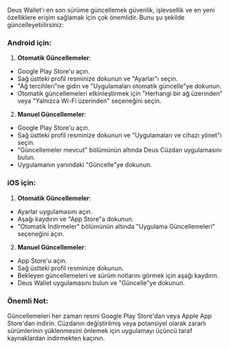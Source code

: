 Deus Wallet'ı en son sürüme güncellemek güvenlik, işlevsellik ve en yeni özelliklere erişim sağlamak için çok önemlidir. Bunu şu şekilde güncelleyebilirsiniz:

### Android için:
1. **Otomatik Güncellemeler**:
 - Google Play Store'u açın.
 - Sağ üstteki profil resminize dokunun ve "Ayarlar"ı seçin.
 - "Ağ tercihleri"ne gidin ve "Uygulamaları otomatik güncelle"ye dokunun.
 - Otomatik güncellemeleri etkinleştirmek için "Herhangi bir ağ üzerinden" veya "Yalnızca Wi-Fi üzerinden" seçeneğini seçin.

2. **Manuel Güncellemeler**:
 - Google Play Store'u açın.
 - Sağ üstteki profil resminize dokunun ve "Uygulamaları ve cihazı yönet"i seçin.
 - "Güncellemeler mevcut" bölümünün altında Deus Cüzdan uygulamasını bulun.
 - Uygulamanın yanındaki "Güncelle"ye dokunun.

### iOS için:
1. **Otomatik Güncellemeler**:
 - Ayarlar uygulamasını açın.
 - Aşağı kaydırın ve "App Store"a dokunun.
 - "Otomatik İndirmeler" bölümünün altında "Uygulama Güncellemeleri" seçeneğini açın.

2. **Manuel Güncellemeler**:
 - App Store'u açın.
 - Sağ üstteki profil resminize dokunun.
 - Bekleyen güncellemeleri ve sürüm notlarını görmek için aşağı kaydırın.
 - Deus Wallet uygulamasını bulun ve "Güncelle"ye dokunun.

### Önemli Not:
Güncellemeleri her zaman resmi Google Play Store'dan veya Apple App Store'dan indirin. Cüzdanın değiştirilmiş veya potansiyel olarak zararlı sürümlerinin yüklenmesini önlemek için uygulamayı üçüncü taraf kaynaklardan indirmekten kaçının.